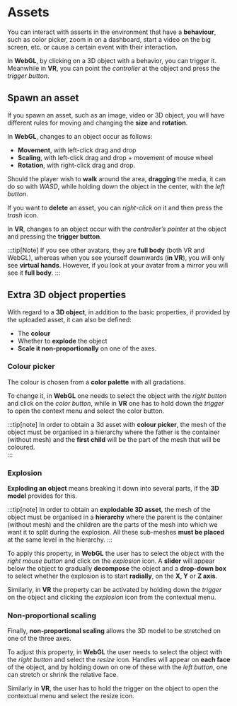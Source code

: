 ﻿---
sidebar_position: 2
---

# Assets
You can interact with asserts in the environment that have a **behaviour**, such as color picker, zoom in on a dashboard, start a video on the big screen, etc. or cause a certain event with their interaction.

In **WebGL**, by clicking on a 3D object with a behavior, you can trigger it. Meanwhile in **VR**, you can point the *controller* at the object and press the *trigger button*.

## Spawn an asset
If you spawn an asset, such as an image, video or 3D object, you will have different rules for moving and changing the **size** and **rotation**.

In **WebGL**, changes to an object occur as follows:
- **Movement**, with left-click drag and drop
- **Scaling**, with left-click drag and drop + movement of mouse wheel
- **Rotation**, with right-click drag and drop.

Should the player wish to **walk** around the area, **dragging** the media, it can do so with *WASD*, while holding down the object in the center, with the *left button*.

If you want to **delete** an asset, you can *right-click* on it and then press the *trash* icon.

In **VR**, changes to an object occur with the *controller’s pointer* at the object and pressing the **trigger button**.

:::tip[Note]
If you see other avatars, they are **full body** (both VR and WebGL), whereas when you see yourself downwards (**in VR**), you will only see **virtual hands**. 
However, if you look at your avatar from a mirror you will see it **full body**.
:::

## Extra 3D object properties

With regard to a **3D object**, in addition to the basic properties, if provided by the uploaded asset, it can also be defined:
- The **colour**
- Whether to **explode** the object
- **Scale it non-proportionally** on one of the axes.

### Colour picker
The colour is chosen from a **color palette** with all gradations. 

To change it, in **WebGL** one needs to select the object with the *right button* and click on the *color button*, while in **VR** one has to hold down the *trigger* to open the context menu and select the color button.

:::tip[note]
In order to obtain a 3d asset with **colour picker**, the mesh of the object must be organised in a hierarchy where the father is the container (without mesh) and the **first child** will be the part of the mesh that will be coloured.  
:::

### Explosion
**Exploding an object** means breaking it down into several parts, if the **3D model** provides for this.

:::tip[note]
In order to obtain an **explodable 3D asset**, the mesh of the object must be organised in a **hierarchy** where the parent is the container (without mesh) and the children are the parts of the mesh into which we want it to split during the explosion.
All these sub-meshes **must be placed** at the same level in the hierarchy.
:::

To apply this property, in **WebGL** the user has to select the object with the *right mouse button* and click on the *explosion* icon.
A **slider** will appear below the object to gradually **decompose** the object and a **drop-down box** to select whether the explosion is to start **radially**, on the **X, Y** or **Z axis**.

Similarly, in **VR** the property can be activated by holding down the *trigger* on the object and clicking the *explosion* icon from the contextual menu.

### Non-proportional scaling
Finally, **non-proportional scaling** allows the 3D model to be stretched on one of the three axes.

To adjust this property, in **WebGL** the user needs to select the object with the *right button* and select the *resize* icon. 
Handles will appear on **each face** of the object, and by holding down on one of these with the *left button*, one can stretch or shrink the relative face.

Similarly in **VR**, the user has to hold the trigger on the object to open the contextual menu and select the resize icon.